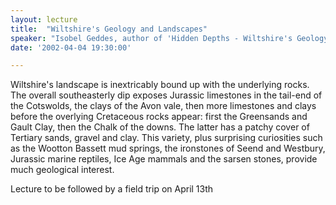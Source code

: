 ```yaml
---
layout: lecture
title:  "Wiltshire's Geology and Landscapes"
speaker: "Isobel Geddes, author of 'Hidden Depths - Wiltshire's Geology and Landscapes'"
date: '2002-04-04 19:30:00'

---
```

Wiltshire's landscape is inextricably bound up with the underlying rocks. The overall southeasterly dip exposes Jurassic limestones in the tail-end of the Cotswolds, the clays of the Avon vale, then more limestones and clays before the overlying Cretaceous rocks appear: first the Greensands and Gault Clay, then the Chalk of the downs. The latter has a patchy cover of Tertiary sands, gravel and clay. This variety, plus surprising curiosities such as the Wootton Bassett mud springs, the ironstones of Seend and Westbury, Jurassic marine reptiles, Ice Age mammals and the sarsen stones, provide much geological interest.

Lecture to be followed by a field trip on April 13th